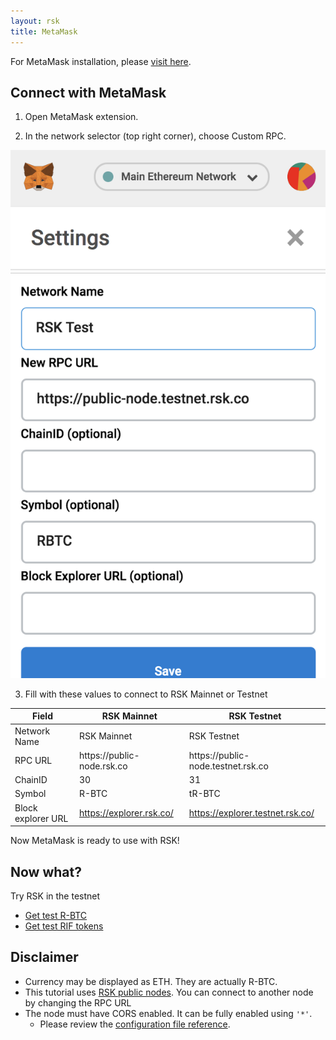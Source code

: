 ```yaml
---
layout: rsk
title: MetaMask
---
```


For MetaMask installation, please <a href="https://metamask.io/" target="_blank">visit here</a>.

## Connect with MetaMask

1. Open MetaMask extension.

2. In the network selector (top right corner), choose Custom RPC.

  <div style="text-align:center"><img class="metamask-screenshot" src="/assets/img/metamask/metamask.png"></div>

3. Fill with these values to connect to RSK Mainnet or Testnet

  <table class="table">
  <thead>
    <tr>
      <th scope="col">Field</th>
      <th scope="col">RSK Mainnet</th>
      <th scope="col">RSK Testnet</th>
    </tr>
  </thead>
  <tbody>
    <tr>
      <td>Network Name</td>
      <td>RSK Mainnet</td>
      <td>RSK Testnet</td>
    </tr>
    <tr>
      <td>RPC URL</td>
      <td>https://public-node.rsk.co</td>
      <td>https://public-node.testnet.rsk.co</td>
    </tr>
    <tr>
      <td>ChainID</td>
      <td>30</td>
      <td>31</td>
    </tr>
    <tr>
      <td>Symbol</td>
      <td>R-BTC</td>
      <td>tR-BTC</td>
    </tr>
    <tr>
      <td>Block explorer URL</td>
      <td><a href="https://explorer.rsk.co/" target="_blank">https://explorer.rsk.co/</a></td>
      <td><a href="https://explorer.testnet.rsk.co/" target="_blank">https://explorer.testnet.rsk.co/</a></td>
    </tr>
  </tbody>
  </table>

Now MetaMask is ready to use with RSK!

## Now what?

Try RSK in the testnet
- [Get test R-BTC](https://facuet.rsk.co)
- [Get test RIF tokens](https://faucet.rifos.org)

## Disclaimer

- Currency may be displayed as ETH. They are actually R-BTC.
- This tutorial uses [RSK public nodes](/rsk/public-nodes). You can connect to another node by changing the RPC URL
- The node must have CORS enabled. It can be fully enabled using `'*'`.
  - Please review the [configuration file reference](/rsk/node/configure).
